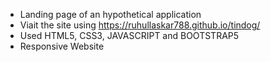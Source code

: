 - Landing page of an hypothetical application
- Viait the site using https://ruhullaskar788.github.io/tindog/
- Used HTML5, CSS3, JAVASCRIPT and BOOTSTRAP5
- Responsive Website
